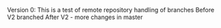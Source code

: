 Version 0:
This is a test of remote repository handling of branches
Before V2 branched
After V2 - more changes in master
